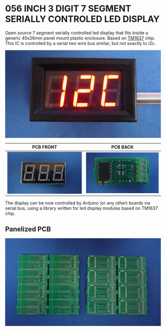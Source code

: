# 056 INCH 3 DIGIT 7 SEGMENT SERIALLY CONTROLED LED DISPLAY 

Open source 7 segment serially controlled led display that fits inside a generic 45x26mm panel mount plastic enclosure. Based on [TM1637](assets/pdf/TM1637.pdf) chip. This IC is controlled by a serial two wire bus similar, but not exactly to i2c.

![METERON](/056-inch-3-digit/assets/img/meteron.jpg)


PCB FRONT                                     | PCB BACK
----------------------------------------------|----------------------------------------------
![](/056-inch-3-digit/assets/img/pcbfront.jpg) |![](/056-inch-3-digit/assets/img/pcbback.jpg) 


The display can be now controlled by Arduino (or any other) boards via serial bus, using a library written for led display modules based on TM1637 chip.

## Panelized PCB
![](/056-inch-3-digit/assets/img/pcbpanel.jpg)

